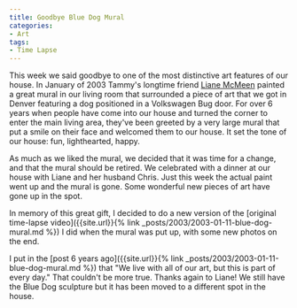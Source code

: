 ```yaml
---
title: Goodbye Blue Dog Mural
categories:
- Art
tags:
- Time Lapse
---
```


This week we said goodbye to one of the most distinctive art features of our house. In January of 2003 Tammy's longtime friend [Liane McMeen](http://www.mnartists.org/artistHome.do?rid=9421) painted a great mural in our living room that surrounded a piece of art that we got in Denver featuring a dog positioned in a Volkswagen Bug door. For over 6 years when people have come into our house and turned the corner to enter the main living area, they've been greeted by a very large mural that put a smile on their face and welcomed them to our house. It set the tone of our house: fun, lighthearted, happy.

As much as we liked the mural, we decided that it was time for a change, and that the mural should be retired. We celebrated with a dinner at our house with Liane and her husband Chris. Just this week the actual paint went up and the mural is gone. Some wonderful new pieces of art have gone up in the spot.

In memory of this great gift, I decided to do a new version of the [original time-lapse video]({{site.url}}{% link _posts/2003/2003-01-11-blue-dog-mural.md %}) I did when the mural was put up, with some new photos on the end.

I put in the [post 6 years ago]({{site.url}}{% link _posts/2003/2003-01-11-blue-dog-mural.md %}) that "We live with all of our art, but this is part of every day." That couldn't be more true. Thanks again to Liane! We still have the Blue Dog sculpture but it has been moved to a different spot in the house.

